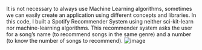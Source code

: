 It is not necessary to always use Machine Learning algorithms, sometimes we can easily create an application using different concepts and libraries.
In this code, I built a Spotify Recommender System using neither sci-kit-learn nor machine-learning algorithms.
This recommender system asks the user for a song’s name (to recommend songs in the same genre) and a number (to know the number of songs to recommend).
![image](https://github.com/Shaghayegh-Sharifian/Spotify-Songs-EDA-and-Recommendation-System-Without-ML/assets/143127828/212834df-bc01-48bf-be09-449f21e42e00)
